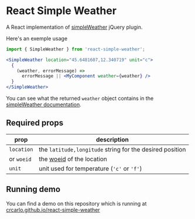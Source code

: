 # React Simple Weather

A React implementation of [simpleWeather](https://github.com/monkeecreate/jquery.simpleWeather) jQuery plugin.

Here's an exemple usage

```jsx
import { SimpleWeather } from 'react-simple-weather';

<SimpleWeather location="45.6481607,12.340719" unit="c">
  {
    (weather, errorMessage) => 
      errorMessage || <MyComponent weather={weather} />
  }
</SimpleWeather>
```

You can see what the returned `weather` object contains in the [simpleWeather documentation](https://monkeecreate.github.io/jquery.simpleWeather/).

## Required props

|prop|description|
|---|----|
|`location` | the `latitude,longitude` string for the desired position|
|or `woeid`| the [woeid](https://en.wikipedia.org/wiki/WOEID) of the location
|`unit`|unit used for temperature (`'c'` or `'f'`)| 

## Running demo
You can find a demo on this repository which is running at [crcarlo.github.io/react-simple-weather](https://crcarlo.github.io/react-simple-weather)
